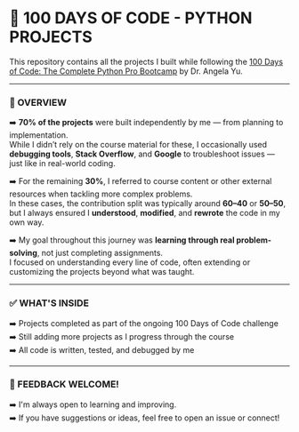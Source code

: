 # 🧠 100 DAYS OF CODE - PYTHON PROJECTS

This repository contains all the projects I built while following the [100 Days of Code: The Complete Python Pro Bootcamp](https://www.udemy.com/course/100-days-of-code/) by Dr. Angela Yu.

--------------------

### 🚀 OVERVIEW

➡️ **70% of the projects** were built independently by me — from planning to implementation.  
While I didn’t rely on the course material for these, I occasionally used **debugging tools**, **Stack Overflow**, and **Google** to troubleshoot issues — just like in real-world coding.

➡️ For the remaining **30%**, I referred to course content or other external resources when tackling more complex problems.  
In these cases, the contribution split was typically around **60–40** or **50–50**, but I always ensured I **understood**, **modified**, and **rewrote** the code in my own way.

➡️ My goal throughout this journey was **learning through real problem-solving**, not just completing assignments.  
I focused on understanding every line of code, often extending or customizing the projects beyond what was taught.

--------------------

### ✅ WHAT'S INSIDE

➡️  Projects completed as part of the ongoing 100 Days of Code challenge  
➡️  Still adding more projects as I progress through the course  
➡️  All code is written, tested, and debugged by me

--------------------

### 💬 FEEDBACK WELCOME!

➡️ I'm always open to learning and improving.  
➡️ If you have suggestions or ideas, feel free to open an issue or connect!

